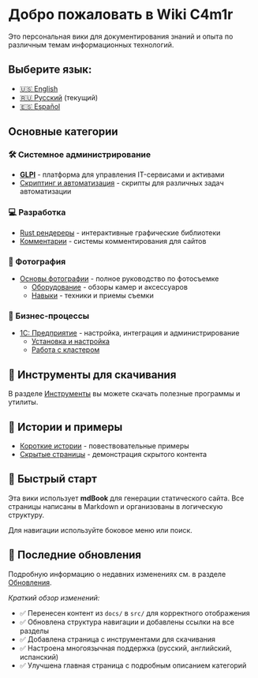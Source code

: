 # Добро пожаловать в Wiki C4m1r

Это персональная вики для документирования знаний и опыта по различным темам информационных технологий.

## Выберите язык:

- [🇺🇸 English](en_index.md)
- [🇷🇺 Русский](ru_index.md) (текущий)
- [🇪🇸 Español](es_index.md)

## Основные категории

### 🛠️ Системное администрирование
- [**GLPI**](glpi/README.md) - платформа для управления IT-сервисами и активами
- [Скриптинг и автоматизация](ru/scripting/index.md) - скрипты для различных задач автоматизации

### 💻 Разработка
- [Rust рендереры](rust-renderers/README.md) - интерактивные графические библиотеки
- [Комментарии](ru_comments.md) - системы комментирования для сайтов

### 📸 Фотография
- [Основы фотографии](ru/photo/index.md) - полное руководство по фотосъемке
  - [Оборудование](ru/photo/equipment/index.md) - обзоры камер и аксессуаров
  - [Навыки](ru/photo/skills/index.md) - техники и приемы съемки

### 🏢 Бизнес-процессы
- [1С: Предприятие](ru/1c/index.md) - настройка, интеграция и администрирование
  - [Установка и настройка](ru/1c/installation.md)
  - [Работа с кластером](ru/1c/cluster-setup.md)

## 🔧 Инструменты для скачивания

В разделе [Инструменты](ru_toolkit.md) вы можете скачать полезные программы и утилиты.

## 📖 Истории и примеры

- [Короткие истории](story/01-intro.md) - повествовательные примеры
- [Скрытые страницы](ru_hidden-pages.md) - демонстрация скрытого контента

## 🚀 Быстрый старт

Эта вики использует **mdBook** для генерации статического сайта. Все страницы написаны в Markdown и организованы в логическую структуру.

Для навигации используйте боковое меню или поиск.

## 📰 Последние обновления

Подробную информацию о недавних изменениях см. в разделе [Обновления](ru_updates.md).

*Краткий обзор изменений:*
- ✅ Перенесен контент из `docs/` в `src/` для корректного отображения
- ✅ Обновлена структура навигации и добавлены ссылки на все разделы
- ✅ Добавлена страница с инструментами для скачивания
- ✅ Настроена многоязычная поддержка (русский, английский, испанский)
- ✅ Улучшена главная страница с подробным описанием категорий
